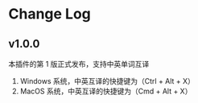 # Change Log

## v1.0.0

本插件的第 1 版正式发布，支持中英单词互译

1. Windows 系统，中英互译的快捷键为（Ctrl + Alt + X）
2. MacOS 系统，中英互译的快捷键为（Cmd + Alt + X）
